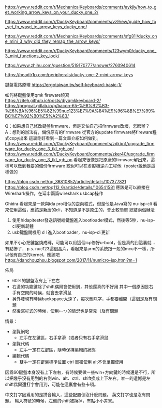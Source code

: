 
https://www.reddit.com/r/MechanicalKeyboards/comments/aykjiy/how_to_get_working_arrow_keys_on_your_ducky_one_2/

https://www.reddit.com/r/DuckyKeyboard/comments/vz9rew/guide_how_to_set_fn_wasd_to_arrow_keys_ducky_one/

https://www.reddit.com/r/MechanicalKeyboards/comments/sfg81l/ducky_one_mini_3_why_did_they_remap_the_arrow_keys/

https://www.reddit.com/r/DuckyKeyboard/comments/123wym0/ducky_one_3_mini_functions_key_lock/

https://www.zhihu.com/question/519170777/answer/2760940614

https://headtr1p.com/peripherals/ducky-one-2-mini-arrow-keys

鍵盤電路原理
https://ergotaiwan.tw/self-keyboard-basic-1/

如何將鍵盤使用qmk fireware燒寫
https://ziteh.github.io/posts/diyqmkkeyboard-2/
https://progcat.gitlab.io/p/bacon-65-%E8%B2%B3-%E6%BA%96%E5%82%99nuc123%E7%9A%84%E9%96%8B%E7%99%BC%E7%92%B0%E5%A2%83/



Q：如果想自己修改鍵盤firmware，但是又怕自己把firmware改壞，怎麽辦？
A：想到的辦法有，備份原有的firmware
從官方的update firmware將fireware程式copy出來
這裏剛好看到一篇文章介紹如何做到。
https://www.reddit.com/r/DuckyKeyboard/comments/zdkbn1/upgrade_firmware_for_ducky_one_3_tkl_rgb_on/
https://www.reddit.com/r/DuckyKeyboard/comments/zker40/upgrade_firmware_for_ducky_one_3_tkl_rgb_on
看起來很像是把原廠的firmware解出來，這樣可以做到我要的備份firmware
貌似可以在虛擬機逆向工程他（poster說他是這樣做的

https://blog.csdn.net/qq_36810852/article/details/107377821
https://blog.csdn.net/pq113_6/article/details/106541581
應該是可以直接在Wireshark操作，在延申兩篇wireshark usbcap操作

Ghidra 看起來是一款與ida pro相似的逆向程式，但是他是Java寫的
nu-isp-cli 看來使用這個，應該是新唐的cli，不知道是不是原生的，會比較簡單
總結兩個辦法
1. 使用hidapitester發送訊號給鍵盤進入bootloader模式，然後等5秒，nu-isp-cli更新韌體
2. usb鍵盤開機用 d l 進入bootloader，nu-isp-cli更新

如果不小心把鍵盤燒成磚，可能可以用這個icp修好u-boot，但是真的到這裏就...有點慘了...
p.s. nuc123這個晶片，看起來是arm的系統跟一般的mcu不一樣，所以他有自己的kernel，應該吧
https://danchouzhou.blogspot.com/2017/11/numicro-isp.html?m=1

佈局

* 60%的鍵盤沒有上下左右
* 右邊的功能鍵除了shift偶爾會使用到，其他還真的不好用
  其中一個原因是右手有空閑的時候，就會去拿滑鼠
* 另外發現有時候backspace太遠了，每次刪除字，手都要離開（這個是及有問題
* 然後寫程式的時候，使用`+-*/`的情況也是常見（及有問題

情景：
* 瀏覽網站
	* 左手在左鍵區，右手拿滑（或者只有右手拿滑鼠
* 瀏覽代碼
	* 左手一定在左鍵區，隨時保持編輯的狀態
* 編輯代碼
	* 雙手一定在鍵盤標準位置
ctrl 單獨使用
alt不會單獨使用

因爲60鍵盤本身沒有上下左右，有時候要做一些win+方向鍵的時候還是不行，所以把幾乎沒有用到的右側win、alt、ctrl、shift換成上下左右。唯一的遺憾是左shift偶爾還打字會用到，可能在這裏會有些卡頓。

中文打字因爲用的是拼音輸入，這些配置倒沒什麽問題。
英文打字也是沒有問題。
輸入符號的時候，左側的shift被換掉，有點小小差異。

